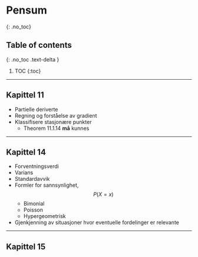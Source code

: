# Pensum
{: .no_toc}
## Table of contents
{: .no_toc .text-delta }

1. TOC
{:toc}

---

## Kapittel 11

- Partielle deriverte
- Regning og forståelse av gradient
- Klassifisere stasjonære punkter
  - Theorem 11.1.14 **må** kunnes

---

## Kapittel 14

- Forventningsverdi
- Varians
- Standardavvik
- Formler for sannsynlighet, $$P(X=x)$$
  - Bimonial
  - Poisson
  - Hypergeometrisk
- Gjenkjenning av situasjoner hvor eventuelle fordelinger er relevante

---

## Kapittel 15

<script type="text/javascript" id="MathJax-script" async src="https://cdn.jsdelivr.net/npm/mathjax@3/es5/tex-mml-chtml.js"></script>
<script>
  MathJax = {
      options: {
        enableMenu: false
      }
    }
</script>
